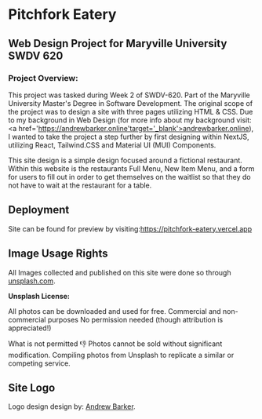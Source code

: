 # Pitchfork Eatery

## Web Design Project for Maryville University SWDV 620
### Project Overview: 
This project was tasked during Week 2 of SWDV-620. Part of the Maryville University Master's Degree in Software Development. The original scope of the project was to design a site with three pages utilizing HTML & CSS. Due to my background in Web Design (for more info about my background visit: <a href='https://andrewbarker.online'target='_blank'>andrewbarker.online</a>), I wanted to take the project a step further by first designing within NextJS, utilizing React, Tailwind.CSS and Material UI (MUI) Components. 

This site design is a simple design focused around a fictional restaurant. Within this website is the restaurants Full Menu, New Item Menu, and a form for users to fill out in order to get themselves on the waitlist so that they do not have to wait at the restaurant for a table. 

## Deployment

Site can be found for preview by visiting:<a href = 'https://pitchfork-eatery.vercel.app/' target='_blank'>https://pitchfork-eatery.vercel.app</a>


## Image Usage Rights

All Images collected and published on this site were done so through <a href='https://unsplash.com/' target='_blank'>unsplash.com</a>.

<b>Unsplash License:</b>

All photos can be downloaded and used for free.
Commercial and non-commercial purposes
No permission needed (though attribution is appreciated!)

What is not permitted 👎
Photos cannot be sold without significant modification.
Compiling photos from Unsplash to replicate a similar or competing service.

## Site Logo
Logo design design by: <a href='andrewbarker.online' target='_blank'>Andrew Barker</a>. 
